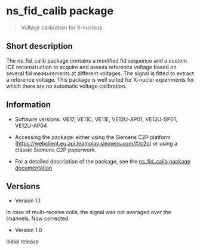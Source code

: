 # ns_fid_calib package
> Voltage calibration for X-nucleus

## Short description
The ns_fid_calib package contains a modified fid sequence and a custom ICE reconstruction to acquire and assess reference voltage based on several fid measurements at different voltages. The signal is fitted to extract a reference voltage. This package is well suited for X-nuclei experiments for which there are no automatic voltage calibration.

## Information

- Softawre versions: VB17, VE11C, VE11E, VE12U-AP01, VE12U-SP01, VE12U-AP04

- Accessing the package: either using the Siemens C2P platform (https://webclient.eu.api.teamplay.siemens.com/#/c2p) or using a classic Siemens C2P paperwork.


- For a detailed description of the package, see the [ns_fid_calib package documentation](https://github.com/FranckMauconduit/MRI-packages-siemens/blob/main/ns_fid_calib/ns_fid_calib_documentation.pdf)


<!--
## Related articles

Amadon A and Boulant N, Simultaneous measurement of B0- and B1-maps with modified Actual Flip Angle Imaging sequence.
Proceedings of the ISMRM 2008, Toronto, Canada, p1248. https://cds.ismrm.org/protected/08MProceedings/PDFfiles/01248.pdf 

Boulant N, Cloos M and Amadon A, A simple and analytical way to
correct for ∆B0 inhomogeneity in the evaluation of B1 maps relying on flip angle measurements and non-selective square pulses.
Proceedings of the ISMRM 2010, Stockholm, Sweden, p4918. https://archive.ismrm.org/2010/4918.html
-->


## Versions

- Version 1.1

In case of multi-receive coils, the signal was not averaged over the channels. Now corrected.

- Version 1.0

Initial release
